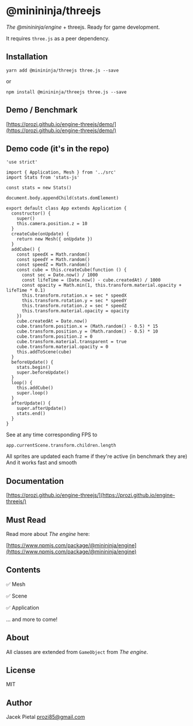 # @minininja/threejs

*The @minininja/engine* + threejs. Ready for game development.

It requires `three.js` as a peer dependency.


## Installation

`yarn add @minininja/threejs three.js --save`

or

`npm install @minininja/threejs three.js --save`


## Demo / Benchmark

[https://prozi.github.io/engine-threejs/demo/](https://prozi.github.io/engine-threejs/demo/)


## Demo code (it's in the repo)

```
'use strict'

import { Application, Mesh } from '../src'
import Stats from 'stats-js'

const stats = new Stats()

document.body.appendChild(stats.domElement)

export default class App extends Application {
  constructor() {
    super()
    this.camera.position.z = 10
  }
  createCube(onUpdate) {
    return new Mesh({ onUpdate })
  }
  addCube() {
    const speedX = Math.random()
    const speedY = Math.random()
    const speedZ = Math.random()
    const cube = this.createCube(function () {
      const sec = Date.now() / 1000
      const lifeTime = (Date.now() - cube.createdAt) / 1000
      const opacity = Math.min(1, this.transform.material.opacity + lifeTime * 0.1)
      this.transform.rotation.x = sec * speedX
      this.transform.rotation.y = sec * speedY
      this.transform.rotation.z = sec * speedZ
      this.transform.material.opacity = opacity
    })
    cube.createdAt = Date.now()
    cube.transform.position.x = (Math.random() - 0.5) * 15
    cube.transform.position.y = (Math.random() - 0.5) * 10
    cube.transform.position.z = 0
    cube.transform.material.transparent = true
    cube.transform.material.opacity = 0
    this.addToScene(cube)
  }
  beforeUpdate() {
    stats.begin()
    super.beforeUpdate()
  }
  loop() {
    this.addCube()
    super.loop()
  }
  afterUpdate() {
    super.afterUpdate()
    stats.end()
  }
}
```

See at any time corresponding FPS to

`app.currentScene.transform.children.length`

All sprites are updated each frame if they're active (in benchmark they are)
And it works fast and smooth


## Documentation

[https://prozi.github.io/engine-threejs/](https://prozi.github.io/engine-threejs/)


## Must Read

Read more about *The engine* here:

[https://www.npmjs.com/package/@minininja/engine](https://www.npmjs.com/package/@minininja/engine)


## Contents

✅ Mesh

✅ Scene

✅ Application

... and more to come!


## About

All classes are extended from `GameObject` from *The engine*.


## License

MIT


## Author

Jacek Pietal <prozi85@gmail.com>
